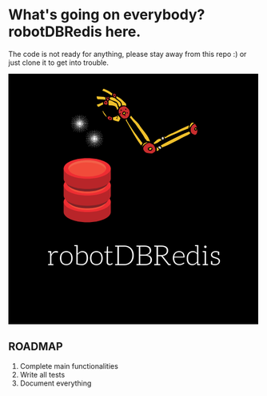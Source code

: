 # What's going on everybody? robotDBRedis here.

The code is not ready for anything, please stay away from this repo :) or
just clone it to get into trouble.

![alt text](https://github.com/cagbal/robotDBRedis/blob/master/imgs/logo.png "robotDBRedis logo" )


## ROADMAP
1. Complete main functionalities
2. Write all tests
3. Document everything
